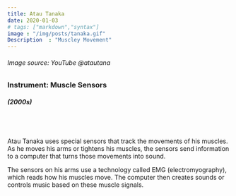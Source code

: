 ```yaml
---
title: Atau Tanaka
date: 2020-01-03
# tags: ["markdown","syntax"]
image : "/img/posts/tanaka.gif"
Description  : "Muscley Movement"
---
```


###### *Image source: YouTube @atautana*

### Instrument: **Muscle Sensors**

##### (2000s)

## &nbsp;

Atau Tanaka uses special sensors that track the movements of his muscles. As he moves his arms or tightens his muscles, the sensors send information to a computer that turns those movements into sound.

The sensors on his arms use a technology called EMG (electromyography), which reads how his muscles move. The computer then creates sounds or controls music based on these muscle signals.